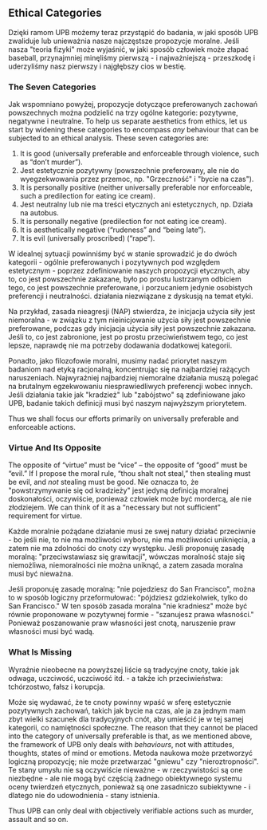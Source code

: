 ## Ethical Categories

Dzięki ramom UPB możemy teraz przystąpić do badania, w jaki sposób UPB zwaliduje lub unieważnia nasze najczęstsze propozycje moralne. Jeśli nasza "teoria fizyki" może wyjaśnić, w jaki sposób człowiek może złapać baseball, przynajmniej minęliśmy pierwszą - i najważniejszą - przeszkodę i uderzyliśmy nasz pierwszy i najgłębszy cios w bestię.

### The Seven Categories

Jak wspomniano powyżej, propozycje dotyczące preferowanych zachowań powszechnych można podzielić na trzy ogólne kategorie: pozytywne, negatywne i neutralne. To help us separate aesthetics from ethics, let us start by widening these categories to encompass *any* behaviour that can be subjected to an ethical analysis. These seven categories are:

1. It is good (universally preferable and enforceable through violence, such as “don’t murder”).
2. Jest estetycznie pozytywny (powszechnie preferowany, ale nie do wyegzekwowania przez przemoc, np. "Grzeczność" i "bycie na czas").
3. It is personally positive (neither universally preferable nor enforceable, such a predilection for eating ice cream).
4. Jest neutralny lub nie ma treści etycznych ani estetycznych, np. Działa na autobus.
5. It is personally negative (predilection for not eating ice cream).
6. It is aesthetically negative (“rudeness” and “being late”).
7. It is evil (universally proscribed) (“rape”).

W idealnej sytuacji powinniśmy być w stanie sprowadzić je do dwóch kategorii - ogólnie preferowanych i pozytywnych pod względem estetycznym - poprzez zdefiniowanie naszych propozycji etycznych, aby to, co jest powszechnie zakazane, było po prostu lustrzanym odbiciem tego, co jest powszechnie preferowane, i porzucaniem jedynie osobistych preferencji i neutralności. działania niezwiązane z dyskusją na temat etyki.

Na przykład, zasada nieagresji (NAP) stwierdza, że inicjacja użycia siły jest niemoralna - w związku z tym nieinicjowanie użycia siły jest powszechnie preferowane, podczas gdy inicjacja użycia siły jest powszechnie zakazana. Jeśli to, co jest zabronione, jest po prostu przeciwieństwem tego, co jest lepsze, naprawdę nie ma potrzeby dodawania dodatkowej kategorii.

Ponadto, jako filozofowie moralni, musimy nadać priorytet naszym badaniom nad etyką racjonalną, koncentrując się na najbardziej rażących naruszeniach. Najwyraźniej najbardziej niemoralne działania muszą polegać na brutalnym egzekwowaniu niesprawiedliwych preferencji wobec innych. Jeśli działania takie jak "kradzież" lub "zabójstwo" są zdefiniowane jako UPB, badanie takich definicji musi być naszym najwyższym priorytetem.

Thus we shall focus our efforts primarily on universally preferable and enforceable actions.

### Virtue And Its Opposite

The opposite of “virtue” must be “vice” – the opposite of “good” must be “evil.” If I propose the moral rule, “thou shalt not steal,” then stealing must be evil, and *not* stealing must be good. Nie oznacza to, że "powstrzymywanie się od kradzieży" jest jedyną definicją moralnej doskonałości, oczywiście, ponieważ człowiek może być mordercą, ale nie złodziejem. We can think of it as a “necessary but not sufficient” requirement for virtue.

Każde moralnie pożądane działanie musi ze swej natury działać przeciwnie - bo jeśli nie, to nie ma możliwości wyboru, nie ma możliwości uniknięcia, a zatem nie ma zdolności do cnoty czy występku. Jeśli proponuję zasadę moralną: "przeciwstawiasz się grawitacji", wówczas moralność staje się niemożliwa, niemoralności nie można uniknąć, a zatem zasada moralna musi być nieważna.

Jeśli proponuję zasadę moralną: "nie pojedziesz do San Francisco", można to w sposób logiczny przeformułować: "pójdziesz gdziekolwiek, tylko do San Francisco." W ten sposób zasada moralna "nie kradniesz" może być równie proponowane w pozytywnej formie - "szanujesz prawa własności." Ponieważ poszanowanie praw własności jest cnotą, naruszenie praw własności musi być wadą.

### What Is Missing

Wyraźnie nieobecne na powyższej liście są tradycyjne cnoty, takie jak odwaga, uczciwość, uczciwość itd. - a także ich przeciwieństwa: tchórzostwo, fałsz i korupcja.

Może się wydawać, że te cnoty powinny wpaść w sferę estetycznie pozytywnych zachowań, takich jak bycie na czas, ale ja za jednym mam zbyt wielki szacunek dla tradycyjnych cnót, aby umieścić je w tej samej kategorii, co namiętności społeczne. The reason that they cannot be placed into the category of universally preferable is that, as we mentioned above, the framework of UPB only deals with *behaviours*, not with attitudes, thoughts, states of mind or emotions. Metoda naukowa może przetworzyć logiczną propozycję; nie może przetwarzać "gniewu" czy "nieroztropności". Te stany umysłu nie są oczywiście nieważne - w rzeczywistości są one niezbędne - ale nie mogą być częścią żadnego obiektywnego systemu oceny twierdzeń etycznych, ponieważ są one zasadniczo subiektywne - i dlatego nie do udowodnienia - stany istnienia.

Thus UPB can only deal with objectively verifiable actions such as murder, assault and so on.